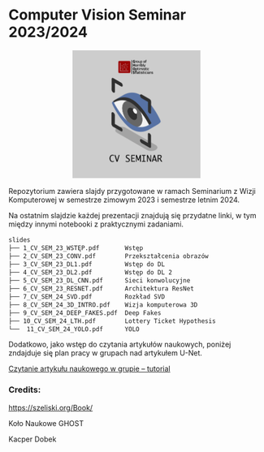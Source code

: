 # Computer Vision Seminar 2023/2024

<p align="center">
<img src="resources/logo.png" width="50%" height="50%">
</p>

Repozytorium zawiera slajdy przygotowane w ramach Seminarium z Wizji Komputerowej w semestrze zimowym 2023 i semestrze letnim 2024.

Na ostatnim slajdzie każdej prezentacji znajdują się przydatne linki, w tym między innymi
notebooki z praktycznymi zadaniami.


```
slides
├── 1_CV_SEM_23_WSTĘP.pdf       Wstęp
├── 2_CV_SEM_23_CONV.pdf        Przekształcenia obrazów
├── 3_CV_SEM_23_DL1.pdf         Wstęp do DL
├── 4_CV_SEM_23_DL2.pdf         Wstęp do DL 2
├── 5_CV_SEM_23_DL_CNN.pdf      Sieci konwolucyjne
├── 6_CV_SEM_23_RESNET.pdf      Architektura ResNet
├── 7_CV_SEM_24_SVD.pdf         Rozkład SVD
├── 8_CV_SEM_24_3D_INTRO.pdf    Wizja komputerowa 3D
├── 9_CV_SEM_24_DEEP_FAKES.pdf  Deep Fakes
├── 10_CV_SEM_24_LTH.pdf        Lottery Ticket Hypothesis
└──  11_CV_SEM_24_YOLO.pdf      YOLO
```
Dodatkowo, jako wstęp do czytania artykułów naukowych, poniżej zndajduje się plan pracy w grupach nad artykułem U-Net.

[Czytanie artykułu naukowego w grupie – tutorial](https://docs.google.com/document/d/15jx_YFxZSDItHdgVnv0WzYS_dO1NF6mqxiWD75PMIac/edit?usp=sharing)

### Credits:

https://szeliski.org/Book/

Koło Naukowe GHOST

Kacper Dobek
